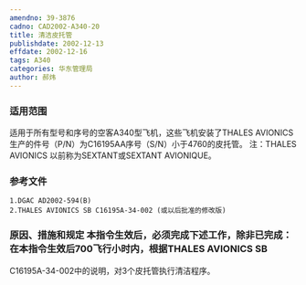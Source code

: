 ```yaml
---
amendno: 39-3876
cadno: CAD2002-A340-20
title: 清洁皮托管
publishdate: 2002-12-13
effdate: 2002-12-16
tags: A340
categories: 华东管理局
author: 郝炜
---
```


### 适用范围 
适用于所有型号和序号的空客A340型飞机，这些飞机安装了THALES AVIONICS生产的件号（P/N）为C16195AA序号（S/N）小于4760的皮托管。
注：THALES AVIONICS 以前称为SEXTANT或SEXTANT AVIONIQUE。

### 参考文件
    1.DGAC AD2002-594(B) 
    2.THALES AVIONICS SB C16195A-34-002 (或以后批准的修改版) 

### 原因、措施和规定     本指令生效后，必须完成下述工作，除非已完成：     在本指令生效后700飞行小时内，根据THALES AVIONICS SB 
C16195A-34-002中的说明，对3个皮托管执行清洁程序。
